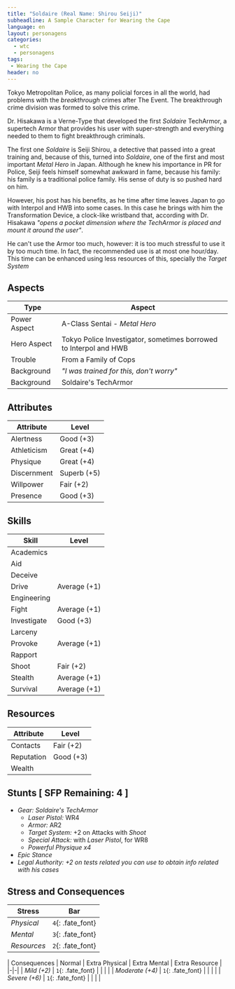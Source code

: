 ```yaml
---
title: "Soldaire (Real Name: Shirou Seiji)"
subheadline: A Sample Character for Wearing the Cape
language: en
layout: personagens
categories:
  - wtc
  - personagens
tags:
 - Wearing the Cape
header: no
---
```


Tokyo Metropolitan Police, as many policial forces in all the world, had problems with the _breakthrough_ crimes after The Event. The breakthrough crime division was formed to solve this crime.

Dr. Hisakawa is a Verne-Type that developed the first _Soldaire_ TechArmor, a supertech Armor that provides his user with super-strength and everything needed to them to fight breakthrough criminals.

The first one _Soldaire_ is Seiji Shirou, a detective that passed into a great training and, because of this, turned into _Soldaire_, one of the first and most important _Metal Hero_ in Japan. Although he knew his importance in PR for Police, Seiji feels himself somewhat awkward in fame, because his family: his family is a traditional police family. His sense of duty is so pushed hard on him.

However, his post has his benefits, as he time after time leaves Japan to go with Interpol and HWB into some cases. In this case he brings with him the Transformation Device, a clock-like wristband that, according with Dr. Hisakawa _"opens a pocket dimension where the TechArmor is placed and mount it around the user"_.

He can't use the Armor too much, however: it is too much stressful to use it by too much time. In fact, the recommended use is at most one hour/day. This time can be enhanced using less resources of this, specially the _Target System_


## Aspects

| Type | Aspect |
|-|-|
| Power Aspect | A-Class Sentai - _Metal Hero_ |
| Hero Aspect | Tokyo Police Investigator, sometimes borrowed to Interpol and HWB |
| Trouble  | From a Family of Cops |
| Background | _"I was trained for this, don't worry"_ |
| Background | Soldaire's TechArmor |

## Attributes

| Attribute | Level |
|-|-|
| Alertness | Good (+3) |
| Athleticism | Great (+4) |
| Physique | Great (+4) |
| Discernment | Superb (+5) |
| Willpower | Fair (+2) |
| Presence | Good (+3) |

## Skills

| Skill | Level |
|-|-|
| Academics |  | 
| Aid |  | 
| Deceive |  | 
| Drive | Average (+1)  | 
| Engineering |  | 
| Fight | Average (+1) | 
| Investigate | Good (+3) | 
| Larceny |  | 
| Provoke | Average (+1) | 
| Rapport |  | 
| Shoot | Fair (+2) | 
| Stealth | Average (+1) | 
| Survival | Average (+1)  | 

## Resources

| Attribute | Level |
|-|-|
| Contacts | Fair (+2) |
| Reputation | Good (+3) |
| Wealth |  |

## Stunts [ SFP Remaining: 4 ]

+ _Gear: Soldaire's TechArmor_
	+ _Laser Pistol:_ WR4
	+ _Armor:_ AR2
	+ _Target System:_ +2 on Attacks with _Shoot_
	+ _Special Attack:_ with _Laser Pistol_, for WR8
	+ _Powerful Physique x4_
+ _Epic Stance_
+ _Legal Authority: +2 on tests related you can use to obtain info related with his cases_

## Stress and Consequences

| Stress | Bar |
|-|-|
| _Physical_ | `4`{: .fate_font} |
|  _Mental_ | `3`{: .fate_font} |
| _Resources_ | `2`{: .fate_font} |

| Consequences | Normal | Extra Physical | Extra Mental | Extra Resource |
|-|-|
| _Mild (+2)_ |  `1`{: .fate_font} |  | | |
| _Moderate (+4)_ | `1`{: .fate_font} | | | | 
| _Severe (+6)_ | `1`{: .fate_font} | | | |
